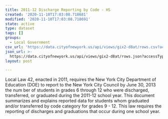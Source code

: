 ```yaml
---
title: 2011-12 Discharge Reporting by Code - HS
created: '2020-11-10T17:03:08.718681'
modified: '2020-11-10T17:03:08.718691'
state: active
type: dataset
tags: []
groups:
  - Local Government
csv_url: 'https://data.cityofnewyork.us/api/views/gix2-d8at/rows.csv?accessType=DOWNLOAD'
json_url: >-
  https://data.cityofnewyork.us/api/views/gix2-d8at/rows.json?accessType=DOWNLOAD
layout: post

---
```

Local Law 42, enacted in 2011, requires the New York City Department of Education (DOE) to report to the New York City Council by June 30, 2013 the num ber of students in grades 6 through 12 who were discharged, transferred, or graduated during the 2011-12 school year. This document summarizes and explains reported data for students whom graduated and/or transferred by code category for grades 9 - 12. This law requires the reporting of discharges and graduations that occur during one school year.
